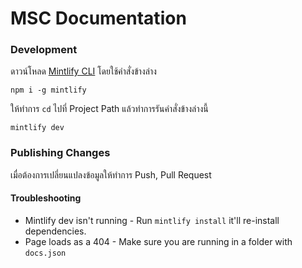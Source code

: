 # MSC Documentation

### Development

ดาวน์โหลด [Mintlify CLI](https://www.npmjs.com/package/mintlify) โดยใช้คำสั่งข้างล่าง

```
npm i -g mintlify
```

ให้ทำการ `cd` ไปที่ Project Path แล้วทำการรันคำสั่งข้างล่างนี้

```
mintlify dev
```

### Publishing Changes

เมื่อต้องการเปลี่ยนแปลงข้อมูลให้ทำการ Push, Pull Request

#### Troubleshooting

- Mintlify dev isn't running - Run `mintlify install` it'll re-install dependencies.
- Page loads as a 404 - Make sure you are running in a folder with `docs.json`
